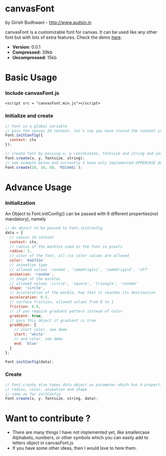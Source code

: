 canvasFont
==========

by Girish Budhwani - http://www.audsin.in

canvasFont is a customizable font for canvas. It can be used like any other font but with lots of extra features.
Check the demo <a href="http://auds1n.github.io/canvasFont/">here</a>.

- **Version:** 0.0.1
- **Compressed:** 39kb
- **Uncompressed:** 15kb

# Basic Usage

### Include canvasFont.js

```
<script src = "canvasFont.min.js"></script>
```

### Initialize and create

```javascript
// Font is a global variable
// pass the canvas 2d context. let's say you have stored the context in ctx variable
Font.initConfig({
  context: ctx
});

// create font by passing x, y coordinates, fontsize and string and you are good to go...
Font.create(x, y, fontsize, string);
// see example below and Currently I have only implemented UPPERCASE ALPHABETS.
Font.create(10, 10, 50, 'MICHAEL');
```

# Advance Usage

### Initialization

An Object to Font.initConfig() can be passed with 9 different properties(not mandatory), namely

```javascript
// An object to be passed to Font.initConfig
data = {
  // canvas 2d context
  context: ctx,
  // radius of the marbles used in the font in pixels
  radius: 5,
  // color of the font, all css color values are allowed
  color: '#ab7d1e'
  // animation type
  // allowed values 'random', 'sameOrigin1', 'sameOrigin2', 'off'
  animation: 'random',
  // shape of the marbles 
  // allowed values 'circle', 'square', 'triangle', 'random'
  shape: 'circle',
  // acceleration of the marble, how fast it reaches its destination
  acceleration: 0.5,
  // surface friction, allowed values from 0 to 1
  friction: 0.9,
  // if you require gradient pattern instead of color
  gradient: true,
  // pass this object if gradient is true
  gradObjec: {
    // start color, see demo
    start: 'white'
    // end color, see demo
    end: 'blue'
  }
};

Font.initConfig(data);
```

### Create

```javascript
// Font.create also takes data object as parameter which has 4 properties, namely
// radius, color, animation and shape
// same as for initConfig
Font.create(x, y, fontsize, string, data);
```

# Want to contribute ?
  
+ There are many things I have not implemented yet, like smallercase Alphabets, numbers, or other symbols 
which you can easily add to letters object in canvasFont.js
+ If you have some other ideas, then I would love to here them.



  
  
  
  
  
  
  
  
  
  
  
  
  
